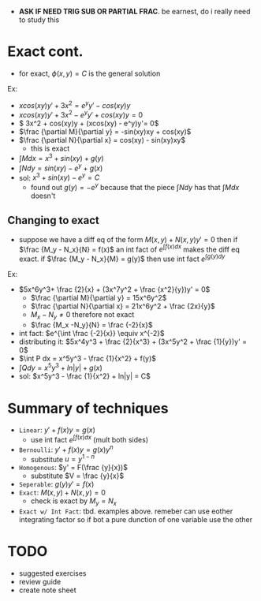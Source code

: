 - **ASK IF NEED TRIG SUB OR PARTIAL FRAC**. be earnest, do i really need to study this

# Exact cont.
- for exact, $\phi(x, y) = C$ is the general solution

Ex:
- $xcos(xy)y' + 3x^2 = e^yy' - cos(xy)y$
- $xcos(xy)y' + 3x^2 - e^yy' + cos(xy)y = 0$
- $ 3x^2 + cos(xy)y + (xcos(xy) - e^y)y'= 0$
- $\frac {\partial M}{\partial y} = -sin(xy)xy + cos(xy)$
- $\frac {\partial N}{\partial x} = cos(xy) - sin(xy)xy$
    - this is exact
- $\int M dx = x^3 + sin(xy) + g(y)$
- $\int N dy = sin(xy) - e^y + g(x)$
- sol: $x^3 + sin(xy) - e^y = C$
    - found out $g(y) = -e^y$ because that the piece $\int N dy$ has that $\int M dx$ doesn't

## Changing to exact
- suppose we have a diff eq of the form $M(x, y) + N(x, y)y' = 0$ then if $\frac {M_y - N_x}{N} = f(x)$ an int fact of $e^{\int f(x) dx}$ makes the diff eq exact. if $\frac {M_y - N_x}{M} = g(y)$ then use int fact $e^{\int g(y) dy}$

Ex:
- $5x^6y^3+ \frac {2}{x} + (3x^7y^2 + \frac {x^2}{y})y' = 0$
    - $\frac {\partial M}{\partial y} = 15x^6y^2$
    - $\frac {\partial N}{\partial x} = 21x^6y^2 + \frac {2x}{y}$
    - $M_x - N_y \neq 0$ therefore not exact
    - $\frac {M_x -N_y}{N} = \frac {-2}{x}$
- int fact: $e^{\int \frac {-2}{x}} \equiv x^{-2}$
- distributing it: $5x^4y^3 + \frac {2}{x^3} + (3x^5y^2 + \frac {1}{y})y' = 0$
- $\int P dx = x^5y^3 - \frac {1}{x^2} + f(y)$
- $\int Q dy = x^5y^3 + ln|y| + g(x)$
- sol: $x^5y^3 - \frac {1}{x^2} + ln|y| = C$

# Summary of techniques
- `Linear`: $y' + f(x)y = g(x)$
    - use int fact $e^{\int f(x) dx}$ (mult both sides)
- `Bernoulli`: $y' + f(x)y = g(x)y^n$
    - substitute $u = y^{1 - n}$
- `Homogenous`: $y' = F(\frac {y}{x})$
    - substitute $V = \frac {y}{x}$
- `Seperable`: $g(y)y' = f(x)$
- `Exact`: $M(x, y) + N(x, y) = 0$
    - check is exact by $M_y = N_x$
- `Exact w/ Int Fact`: tbd. examples above. remeber can use eother integrating factor so if bot a pure dunction of one variable use the other

# TODO
- suggested exercises
- review guide
- create note sheet
